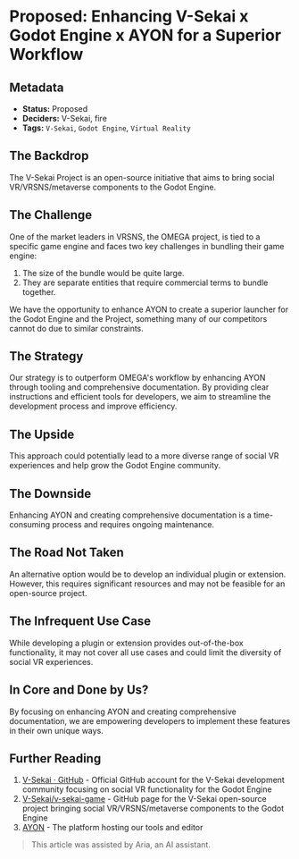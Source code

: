 # Proposed: Enhancing V-Sekai x Godot Engine x AYON for a Superior Workflow

## Metadata

- **Status:** Proposed
- **Deciders:** V-Sekai, fire
- **Tags:** `V-Sekai`, `Godot Engine`, `Virtual Reality`

## The Backdrop

The V-Sekai Project is an open-source initiative that aims to bring social VR/VRSNS/metaverse components to the Godot Engine.

## The Challenge

One of the market leaders in VRSNS, the OMEGA project, is tied to a specific game engine and faces two key challenges in bundling their game engine:

1. The size of the bundle would be quite large.
2. They are separate entities that require commercial terms to bundle together.

We have the opportunity to enhance AYON to create a superior launcher for the Godot Engine and the Project, something many of our competitors cannot do due to similar constraints.

## The Strategy

Our strategy is to outperform OMEGA's workflow by enhancing AYON through tooling and comprehensive documentation. By providing clear instructions and efficient tools for developers, we aim to streamline the development process and improve efficiency.

## The Upside

This approach could potentially lead to a more diverse range of social VR experiences and help grow the Godot Engine community.

## The Downside

Enhancing AYON and creating comprehensive documentation is a time-consuming process and requires ongoing maintenance.

## The Road Not Taken

An alternative option would be to develop an individual plugin or extension. However, this requires significant resources and may not be feasible for an open-source project.

## The Infrequent Use Case

While developing a plugin or extension provides out-of-the-box functionality, it may not cover all use cases and could limit the diversity of social VR experiences.

## In Core and Done by Us?

By focusing on enhancing AYON and creating comprehensive documentation, we are empowering developers to implement these features in their own unique ways.

## Further Reading

1. [V-Sekai · GitHub](https://github.com/v-sekai) - Official GitHub account for the V-Sekai development community focusing on social VR functionality for the Godot Engine
2. [V-Sekai/v-sekai-game](https://github.com/v-sekai/v-sekai-game) - GitHub page for the V-Sekai open-source project bringing social VR/VRSNS/metaverse components to the Godot Engine
3. [AYON](https://ayon.ynput.io/) - The platform hosting our tools and editor

> This article was assisted by Aria, an AI assistant.
